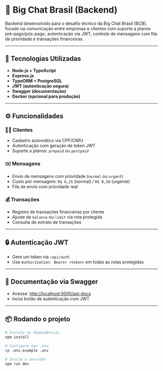 # 💬 Big Chat Brasil (Backend)

Backend desenvolvido para o desafio técnico da Big Chat Brasil (BCB), focado na comunicação entre empresas e clientes com suporte a planos pré-pago/pós-pago, autenticação via JWT, controle de mensagens com fila de prioridade e transações financeiras.

---

## 🚀 Tecnologias Utilizadas

- **Node.js + TypeScript**
- **Express.js**
- **TypeORM + PostgreSQL**
- **JWT (autenticação segura)**
- **Swagger (documentação)**
- **Docker (opcional para produção)**

---

## ⚙️ Funcionalidades

### 🧑‍💼 Clientes
- Cadastro automático via CPF/CNPJ
- Autenticação com geração de token JWT
- Suporte a planos: `prepaid` ou `postpaid`

### ✉️ Mensagens
- Envio de mensagens com prioridade (`normal` ou `urgent`)
- Custo por mensagem: `R$ 0,25` (normal) / `R$ 0,50` (urgente)
- Fila de envio com prioridade real

### 💰 Transações
- Registro de transações financeiras por cliente
- Ajuste de `balance` ou `limit` via rota protegida
- Consulta de extrato de transações

---

## 🔒 Autenticação JWT

- Gere um token via `/api/auth`
- Use `Authorization: Bearer <token>` em todas as rotas protegidas

---

## 📄 Documentação via Swagger

- Acesse: [http://localhost:5000/api-docs](http://localhost:5000/api-docs)
- Inclui botão de autenticação com JWT

---

## 📦 Rodando o projeto

```bash
# Instale as dependências
npm install

# Configure seu .env
cp .env.example .env

# Inicie o servidor
npm run dev
